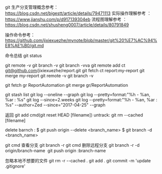 git 生产分支管理概念参考：https://blog.csdn.net/bigestt/article/details/79471113
实际操作理解参考 ： https://www.jianshu.com/p/d917139304eb
流程图理解参考  ： https://blog.csdn.net/shusheng0007/article/details/80791849

操作命令参考：https://github.com/jixiexuezhe/mynote/blob/master/git%20%E7%AC%94%E8%AE%B0/git.md

命令总结
git status

git remote -v
git branch -v
git branch -vva
git remote add ct git@github.com/jixiexuezhe/report.git
git fetch ct report:my-report
git merge my-report
git remote -v
git branch -v

git fetch gr ReportAutomation
git merge gr/ReportAutomation



git stash list
git log --oneline --graph
git log --pretty=format:"%h - %an, %ar : %s"
git log --since=2.weeks
git log --pretty=format:"%h - %an, %ar : %s" --author=Zed --since="2017-04-25" --graph

返回 git add cmd(git reset HEAD [filename])
untrack:
git rm --cached [filename]

delete barnch :
$ git push origin --delete <branch_name>
$ git branch -d <branch_name>

git cmd 查看分支
git branch -r 
git cmd 删除远程分支
git branch -r -d origin/branch-name  
git push origin :branch-name  


忽略本地不想要的文件
git rm -r --cached .
git add .
git commit -m 'update .gitignore'
